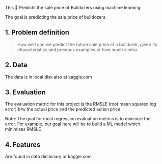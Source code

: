 This 🚜   Predicts the sale price of Bulldozers using machine learning

The goal is predicting the sale price of bulldozers.

## 1. Problem definition
> How well can we predict the future sale price of a bulldozer, given its characteristics and previous examples of how much similar

## 2. Data
The data is in local disk also at kaggle.com

## 3. Evaluation
The evaluation metric for this project is the RMSLE (root mean squared log error) b/w the actual price and the predicted aution price

Note: The goal for most regression evaluation metrics is to minimize the error. For example, our goal here will be to build a ML model which minimizes RMSLE

## 4. Features
 Are found in data dictionary or kaggle.com
 
